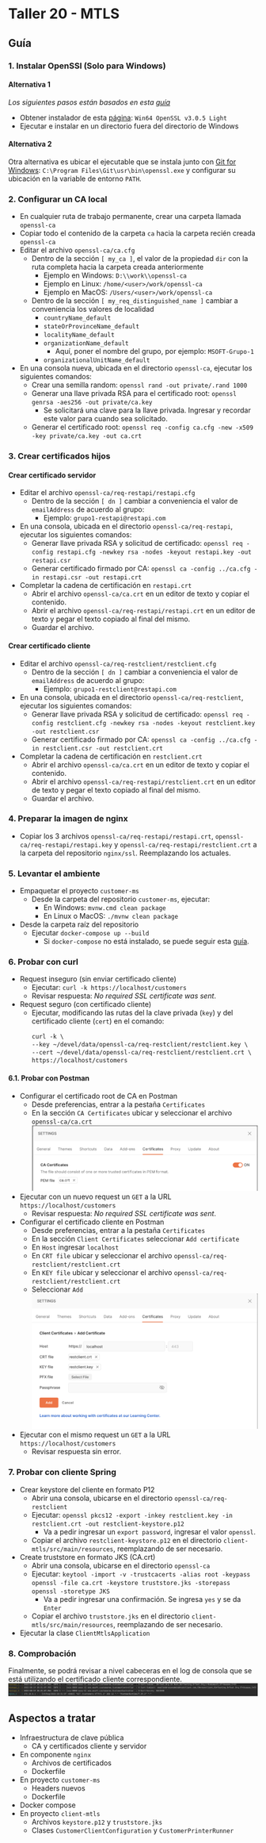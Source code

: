 # Taller 20 - MTLS

## Guía

### 1. Instalar OpenSSl (Solo para Windows)

#### Alternativa 1

*Los siguientes pasos están basados en esta [guía](https://www.cloudinsidr.com/content/how-to-install-the-most-recent-version-of-openssl-on-windows-10-in-64-bit/)*

- Obtener instalador de esta [página](https://slproweb.com/products/Win32OpenSSL.html): `Win64 OpenSSL v3.0.5 Light`
- Ejecutar e instalar en un directorio fuera del directorio de Windows

#### Alternativa 2

Otra alternativa es ubicar el ejecutable que se instala junto con [Git for Windows](https://gitforwindows.org/): `C:\Program Files\Git\usr\bin\openssl.exe` y configurar su ubicación en la variable de entorno `PATH`.


### 2. Configurar un CA local

- En cualquier ruta de trabajo permanente, crear una carpeta llamada `openssl-ca`
- Copiar todo el contenido de la carpeta `ca` hacia la carpeta recién creada `openssl-ca`
- Editar el archivo `openssl-ca/ca.cfg`
  - Dentro de la sección `[ my_ca ]`, el valor de la propiedad `dir` con la ruta completa hacia la carpeta creada anteriormente
    - Ejemplo en Windows: `D:\\work\\openssl-ca`
    - Ejemplo en Linux: `/home/<user>/work/openssl-ca`
    - Ejemplo en MacOS: `/Users/<user>/work/openssl-ca`
  - Dentro de la sección `[ my_req_distinguished_name ]` cambiar a conveniencia los valores de localidad
    - `countryName_default`
    - `stateOrProvinceName_default`
    - `localityName_default`
    - `organizationName_default`
      - Aquí, poner el nombre del grupo, por ejemplo: `MSOFT-Grupo-1`
    - `organizationalUnitName_default`
- En una consola nueva, ubicada en el directorio `openssl-ca`, ejecutar los siguientes comandos:
  - Crear una semilla random: `openssl rand -out private/.rand 1000`
  - Generar una llave privada RSA para el certificado root: `openssl genrsa -aes256 -out private/ca.key`
    - Se solicitará una clave para la llave privada. Ingresar y recordar este valor para cuando sea solicitado. 
  - Generar el certificado root: `openssl req -config ca.cfg -new -x509 -key private/ca.key -out ca.crt`

### 3. Crear certificados hijos

#### Crear certificado servidor
- Editar el archivo `openssl-ca/req-restapi/restapi.cfg`
  - Dentro de la sección `[ dn ]` cambiar a conveniencia el valor de `emailAddress` de acuerdo al grupo:
    - Ejemplo: `grupo1-restapi@restapi.com`
- En una consola, ubicada en el directorio `openssl-ca/req-restapi`, ejecutar los siguientes comandos:
  - Generar llave privada RSA y solicitud de certificado: `openssl req -config restapi.cfg -newkey rsa -nodes -keyout restapi.key -out restapi.csr`
  - Generar certificado firmado por CA: `openssl ca -config ../ca.cfg -in restapi.csr -out restapi.crt`
- Completar la cadena de certificación en `restapi.crt`
  - Abrir el archivo `openssl-ca/ca.crt` en un editor de texto y copiar el contenido.
  - Abrir el archivo `openssl-ca/req-restapi/restapi.crt` en un editor de texto y pegar el texto copiado al final del mismo.
  - Guardar el archivo.

#### Crear certificado cliente
- Editar el archivo `openssl-ca/req-restclient/restclient.cfg`
    - Dentro de la sección `[ dn ]` cambiar a conveniencia el valor de `emailAddress` de acuerdo al grupo:
        - Ejemplo: `grupo1-restclient@restapi.com`
- En una consola, ubicada en el directorio `openssl-ca/req-restclient`, ejecutar los siguientes comandos:
    - Generar llave privada RSA y solicitud de certificado: `openssl req -config restclient.cfg -newkey rsa -nodes -keyout restclient.key -out restclient.csr`
    - Generar certificado firmado por CA: `openssl ca -config ../ca.cfg -in restclient.csr -out restclient.crt`
- Completar la cadena de certificación en `restclient.crt`
    - Abrir el archivo `openssl-ca/ca.crt` en un editor de texto y copiar el contenido.
    - Abrir el archivo `openssl-ca/req-restapi/restclient.crt` en un editor de texto y pegar el texto copiado al final del mismo.
    - Guardar el archivo.

### 4. Preparar la imagen de nginx
- Copiar los 3 archivos `openssl-ca/req-restapi/restapi.crt`, `openssl-ca/req-restapi/restapi.key` y `openssl-ca/req-restapi/restclient.crt` a la carpeta del repositorio `nginx/ssl`. Reemplazando los actuales.

### 5. Levantar el ambiente
- Empaquetar el proyecto `customer-ms`
  - Desde la carpeta del repositorio `customer-ms`, ejecutar:
    - En Windows: `mvnw.cmd clean package` 
    - En Linux o MacOS: `./mvnw clean package`
- Desde la carpeta raíz del repositorio
  - Ejecutar `docker-compose up --build`
    - Si `docker-compose` no está instalado, se puede seguir esta [guía](https://docs.docker.com/compose/install/).

### 6. Probar con curl

- Request inseguro (sin enviar certificado cliente)
  - Ejecutar: `curl -k https://localhost/customers`
  - Revisar respuesta: *No required SSL certificate was sent*.
- Request seguro (con certificado cliente)
  - Ejecutar, modificando las rutas del la clave privada (`key`) y del certificado cliente (`cert`) en el comando:
    ```
    curl -k \
    --key ~/devel/data/openssl-ca/req-restclient/restclient.key \
    --cert ~/devel/data/openssl-ca/req-restclient/restclient.crt \
    https://localhost/customers
    ```

#### 6.1. Probar con Postman

- Configurar el certificado root de CA en Postman
  - Desde preferencias, entrar a la pestaña `Certificates`
  - En la sección `CA Certificates` ubicar y seleccionar el archivo `openssl-ca/ca.crt`
  ![](docs/postman-ca-cert-settings.png)
- Ejecutar con un nuevo request un `GET` a la URL `https://localhost/customers`
  - Revisar respuesta: *No required SSL certificate was sent*.
- Configurar el certificado cliente en Postman
  - Desde preferencias, entrar a la pestaña `Certificates`
  - En la sección `Client Certificates` seleccionar `Add certificate`
  - En `Host` ingresar `localhost`
  - En `CRT file` ubicar y seleccionar el archivo `openssl-ca/req-restclient/restclient.crt`
  - En `KEY file` ubicar y seleccionar el archivo `openssl-ca/req-restclient/restclient.crt`
  - Seleccionar `Add`
  ![](docs/postman-client-cert-settings.png)
- Ejecutar con el mismo request un `GET` a la URL `https://localhost/customers`
  - Revisar respuesta sin error.

### 7. Probar con cliente Spring

- Crear keystore del cliente en formato P12
  - Abrir una consola, ubicarse en el directorio `openssl-ca/req-restclient` 
  - Ejecutar: `openssl pkcs12 -export -inkey restclient.key -in restclient.crt -out restclient-keystore.p12`
    - Va a pedir ingresar un `export password`, ingresar el valor `openssl`.
  - Copiar el archivo `restclient-keystore.p12` en el directorio `client-mtls/src/main/resources`, reemplazando de ser necesario.
- Create truststore en formato JKS (CA.crt)
  - Abrir una consola, ubicarse en el directorio `openssl-ca` 
  - Ejecutar: `keytool -import -v -trustcacerts -alias root -keypass openssl -file ca.crt -keystore truststore.jks -storepass openssl -storetype JKS`
    - Va a pedir ingresar una confirmación. Se ingresa `yes` y se da `Enter`
  - Copiar el archivo `truststore.jks` en el directorio `client-mtls/src/main/resources`, reemplazando de ser necesario.
- Ejecutar la clase `ClientMtlsApplication`

### 8. Comprobación

Finalmente, se podrá revisar a nivel cabeceras en el log de consola que se está utilizando el certificado cliente correspondiente.
![](docs/result-check.png)

## Aspectos a tratar
- Infraestructura de clave pública
  - CA y certificados cliente y servidor
- En componente `nginx`
  - Archivos de certificados
  - Dockerfile
- En proyecto `customer-ms`
  - Headers nuevos
  - Dockerfile
- Docker compose
- En proyecto `client-mtls`
  - Archivos `keystore.p12` y `truststore.jks`
  - Clases `CustomerClientConfiguration` y `CustomerPrinterRunner`
